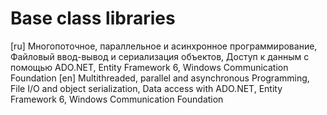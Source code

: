 # Base class libraries
[ru]
Многопоточное, параллельное и асинхронное программирование, 
Файловый ввод-вывод и сериализация объектов, 
Доступ к данным с помощью ADO.NET, 
Entity Framework 6, 
Windows Communication Foundation
[en]
Multithreaded, parallel and asynchronous Programming, 
File I/O and object serialization, 
Data access with ADO.NET, 
Entity Framework 6, 
Windows Communication Foundation

